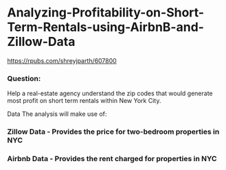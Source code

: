 # Analyzing-Profitability-on-Short-Term-Rentals-using-AirbnB-and-Zillow-Data

https://rpubs.com/shreyjparth/607800

### Question: 
Help a real-estate agency understand the zip codes that would generate most profit on short term rentals within New York City.

Data The analysis will make use of:

### Zillow Data - Provides the price for two-bedroom properties in NYC
### Airbnb Data - Provides the rent charged for properties in NYC
